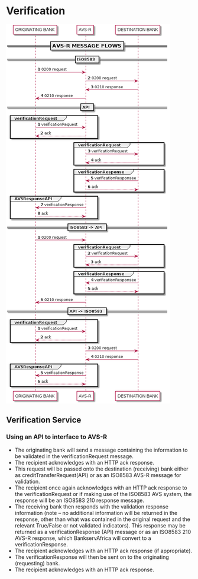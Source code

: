 # Verification  

![Verification Flow](../images/Flow.png)  

## Verification Service

### Using an API to interface to AVS-R

+ The originating bank will send a message containing the information to be validated in the verificationRequest message.
+ The recipient acknowledges with an HTTP ack response.
+ This request will be passed onto the destination (receiving) bank either as creditTransferRequest(API) or as an ISO8583 AVS-R message for validation.  
+ The recipient once again acknowledges with an HTTP ack response to the verificationRequest or if making use of the ISO8583 AVS system, the response will be an ISO8583 210 response message.
+ The receiving bank then responds with the validation response information (note – no additional information will be returned in the response, other than what was contained in the original request and the relevant True/False or not validated indicators). This response may be returned as a verificationResponse (API) message or as an ISO8583 210 AVS-R response, which BankservAfrica will convert to a verificationResponse.
+ The recipient acknowledges with an HTTP ack response (if appropriate).
+ The verificationResponse will then be sent on to the originating (requesting) bank.
+ The recipient acknowledges with an HTTP ack response.
